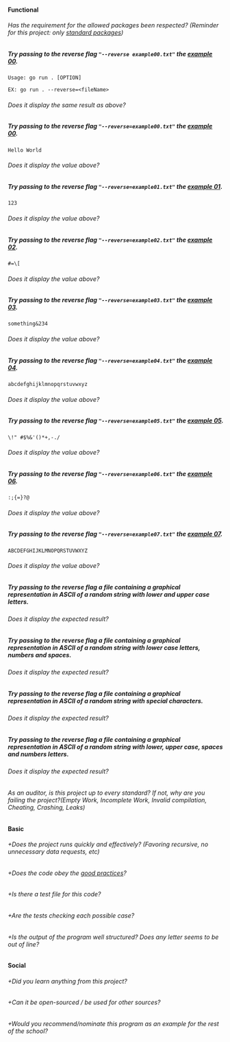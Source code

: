 #### Functional

###### Has the requirement for the allowed packages been respected? (Reminder for this project: only [standard packages](https://golang.org/pkg/))

##### Try passing to the reverse flag `"--reverse example00.txt"` the [example 00](../examples/README.md).

```
Usage: go run . [OPTION]

EX: go run . --reverse=<fileName>
```

###### Does it display the same result as above?

##### Try passing to the reverse flag `"--reverse=example00.txt"` the [example 00](../examples/README.md).

`Hello World`

###### Does it display the value above?

##### Try passing to the reverse flag `"--reverse=example01.txt"` the [example 01](../examples/README.md).

`123`

###### Does it display the value above?

##### Try passing to the reverse flag `"--reverse=example02.txt"` the [example 02](../examples/README.md).

`#=\[`

###### Does it display the value above?

##### Try passing to the reverse flag `"--reverse=example03.txt"` the [example 03](../examples/README.md).

`something&234`

###### Does it display the value above?

##### Try passing to the reverse flag `"--reverse=example04.txt"` the [example 04](../examples/README.md).

`abcdefghijklmnopqrstuvwxyz`

###### Does it display the value above?

##### Try passing to the reverse flag `"--reverse=example05.txt"` the [example 05](../examples/README.md).

`\!" #$%&'()*+,-./`

###### Does it display the value above?

##### Try passing to the reverse flag `"--reverse=example06.txt"` the [example 06](../examples/README.md).

`:;{=}?@`

###### Does it display the value above?

##### Try passing to the reverse flag `"--reverse=example07.txt"` the [example 07](../examples/README.md).

`ABCDEFGHIJKLMNOPQRSTUVWXYZ`

###### Does it display the value above?

##### Try passing to the reverse flag a file containing a graphical representation in ASCII of a random string with lower and upper case letters.

###### Does it display the expected result?

##### Try passing to the reverse flag a file containing a graphical representation in ASCII of a random string with lower case letters, numbers and spaces.

###### Does it display the expected result?

##### Try passing to the reverse flag a file containing a graphical representation in ASCII of a random string with special characters.

###### Does it display the expected result?

##### Try passing to the reverse flag a file containing a graphical representation in ASCII of a random string with lower, upper case, spaces and numbers letters.

###### Does it display the expected result?

###### As an auditor, is this project up to every standard? If not, why are you failing the project?(Empty Work, Incomplete Work, Invalid compilation, Cheating, Crashing, Leaks)

#### Basic

###### +Does the project runs quickly and effectively? (Favoring recursive, no unnecessary data requests, etc)

###### +Does the code obey the [good practices](../../good-practices/README.md)?

###### +Is there a test file for this code?

###### +Are the tests checking each possible case?

###### +Is the output of the program well structured? Does any letter seems to be out of line?

#### Social

###### +Did you learn anything from this project?

###### +Can it be open-sourced / be used for other sources?

###### +Would you recommend/nominate this program as an example for the rest of the school?
